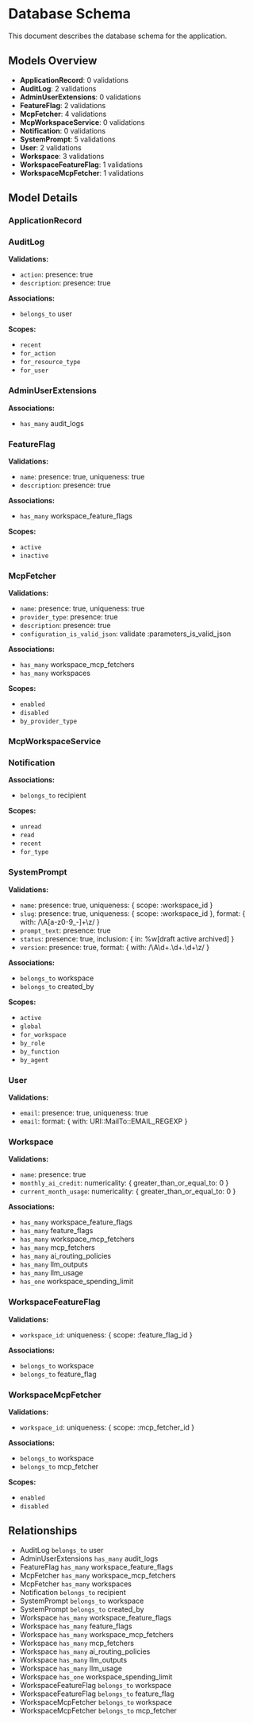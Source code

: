 # Database Schema

This document describes the database schema for the application.

## Models Overview


- **ApplicationRecord**: 0 validations
- **AuditLog**: 2 validations
- **AdminUserExtensions**: 0 validations
- **FeatureFlag**: 2 validations
- **McpFetcher**: 4 validations
- **McpWorkspaceService**: 0 validations
- **Notification**: 0 validations
- **SystemPrompt**: 5 validations
- **User**: 2 validations
- **Workspace**: 3 validations
- **WorkspaceFeatureFlag**: 1 validations
- **WorkspaceMcpFetcher**: 1 validations

## Model Details

### ApplicationRecord


### AuditLog

**Validations:**
- `action`: presence: true
- `description`: presence: true

**Associations:**
- `belongs_to` user

**Scopes:**
- `recent`
- `for_action`
- `for_resource_type`
- `for_user`

### AdminUserExtensions


**Associations:**
- `has_many` audit_logs

### FeatureFlag

**Validations:**
- `name`: presence: true, uniqueness: true
- `description`: presence: true

**Associations:**
- `has_many` workspace_feature_flags

**Scopes:**
- `active`
- `inactive`

### McpFetcher

**Validations:**
- `name`: presence: true, uniqueness: true
- `provider_type`: presence: true
- `description`: presence: true
- `configuration_is_valid_json`: validate :parameters_is_valid_json

**Associations:**
- `has_many` workspace_mcp_fetchers
- `has_many` workspaces

**Scopes:**
- `enabled`
- `disabled`
- `by_provider_type`

### McpWorkspaceService


### Notification


**Associations:**
- `belongs_to` recipient

**Scopes:**
- `unread`
- `read`
- `recent`
- `for_type`

### SystemPrompt

**Validations:**
- `name`: presence: true, uniqueness: { scope: :workspace_id }
- `slug`: presence: true, uniqueness: { scope: :workspace_id }, format: { with: /\A[a-z0-9_-]+\z/ }
- `prompt_text`: presence: true
- `status`: presence: true, inclusion: { in: %w[draft active archived] }
- `version`: presence: true, format: { with: /\A\d+\.\d+\.\d+\z/ }

**Associations:**
- `belongs_to` workspace
- `belongs_to` created_by

**Scopes:**
- `active`
- `global`
- `for_workspace`
- `by_role`
- `by_function`
- `by_agent`

### User

**Validations:**
- `email`: presence: true, uniqueness: true
- `email`: format: { with: URI::MailTo::EMAIL_REGEXP }

### Workspace

**Validations:**
- `name`: presence: true
- `monthly_ai_credit`: numericality: { greater_than_or_equal_to: 0 }
- `current_month_usage`: numericality: { greater_than_or_equal_to: 0 }

**Associations:**
- `has_many` workspace_feature_flags
- `has_many` feature_flags
- `has_many` workspace_mcp_fetchers
- `has_many` mcp_fetchers
- `has_many` ai_routing_policies
- `has_many` llm_outputs
- `has_many` llm_usage
- `has_one` workspace_spending_limit

### WorkspaceFeatureFlag

**Validations:**
- `workspace_id`: uniqueness: { scope: :feature_flag_id }

**Associations:**
- `belongs_to` workspace
- `belongs_to` feature_flag

### WorkspaceMcpFetcher

**Validations:**
- `workspace_id`: uniqueness: { scope: :mcp_fetcher_id }

**Associations:**
- `belongs_to` workspace
- `belongs_to` mcp_fetcher

**Scopes:**
- `enabled`
- `disabled`


## Relationships

- AuditLog `belongs_to` user
- AdminUserExtensions `has_many` audit_logs
- FeatureFlag `has_many` workspace_feature_flags
- McpFetcher `has_many` workspace_mcp_fetchers
- McpFetcher `has_many` workspaces
- Notification `belongs_to` recipient
- SystemPrompt `belongs_to` workspace
- SystemPrompt `belongs_to` created_by
- Workspace `has_many` workspace_feature_flags
- Workspace `has_many` feature_flags
- Workspace `has_many` workspace_mcp_fetchers
- Workspace `has_many` mcp_fetchers
- Workspace `has_many` ai_routing_policies
- Workspace `has_many` llm_outputs
- Workspace `has_many` llm_usage
- Workspace `has_one` workspace_spending_limit
- WorkspaceFeatureFlag `belongs_to` workspace
- WorkspaceFeatureFlag `belongs_to` feature_flag
- WorkspaceMcpFetcher `belongs_to` workspace
- WorkspaceMcpFetcher `belongs_to` mcp_fetcher
